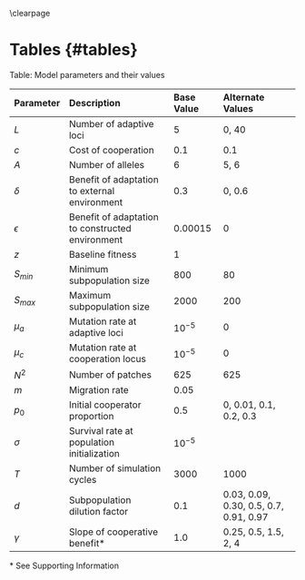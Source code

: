 \clearpage

# Tables {#tables}

Table: Model parameters and their values

| Parameter  | Description                                    | Base Value    | Alternate Values | 
|:-----------|:-----------------------------------------------|:--------------|:-----------------|
| $L$        | Number of adaptive loci                        | 5             | 0, 40            |
| $c$        | Cost of cooperation                            | 0.1           | 0.1              |
| $A$        | Number of alleles                              | 6             | 5, 6             |
| $\delta$   | Benefit of adaptation to external environment  | 0.3           | 0, 0.6           |
| $\epsilon$ | Benefit of adaptation to constructed environment | 0.00015     | 0                |
| $z$        | Baseline fitness                               | 1             |                  |
| $S_{min}$  | Minimum subpopulation size                     | 800           | 80               |
| $S_{max}$  | Maximum subpopulation size                     | 2000          | 200              |
| $\mu_{a}$  | Mutation rate at adaptive loci                 | $10^{-5}$     | 0                |
| $\mu_{c}$  | Mutation rate at cooperation locus             | $10^{-5}$     | 0                |
| $N^2$      | Number of patches                              | 625           | 625              |
| $m$        | Migration rate                                 | 0.05          |                  |
| $p_0$      | Initial cooperator proportion                  | 0.5           | 0, 0.01, 0.1, 0.2, 0.3 |
| $\sigma$   | Survival rate at population initialization     | $10^{-5}$     |                  |
| $T$        | Number of simulation cycles                    | 3000          | 1000             |
| $d$        | Subpopulation dilution factor                  | 0.1           | 0.03, 0.09, 0.30, 0.5, 0.7, 0.91, 0.97 |
| $\gamma$   | Slope of cooperative benefit*                  | 1.0           | 0.25, 0.5, 1.5, 2, 4 |

\* See Supporting Information
